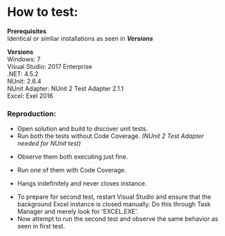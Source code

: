 # How to test:
**Prerequisites**  
Identical or simliar installations as seen in ***Versions***

**Versions**  
Windows: 7  
Visual Studio: 2017 Enterprise  
.NET: 4.5.2  
NUnit: 2.6.4  
NUnit Adapter: NUnit 2 Test Adapter 2.1.1  
Excel: Exel 2016

### Reproduction:
- Open solution and build to discover unit tests.  
- Run both the tests without Code Coverage. *(NUnit 2 Test Adapter needed for NUnit test)*
 + Observe them both executing just fine.
- Run one of them with Code Coverage.
 + Hangs indefinitely and never closes instance.
- To prepare for second test, restart Visual Studio and ensure that the background Excel instance is closed manually. Do this through Task Manager and merely look for 'EXCEL.EXE'.
 - Now attempt to run the second test and observe the same behavior as seen in first test.
